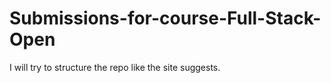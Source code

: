 # Submissions-for-course-Full-Stack-Open

I will try to structure the repo like the site suggests.  
